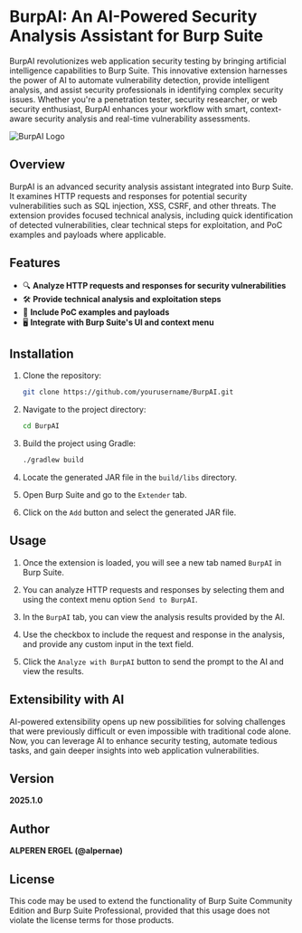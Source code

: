 # BurpAI: An AI-Powered Security Analysis Assistant for Burp Suite

BurpAI revolutionizes web application security testing by bringing artificial intelligence capabilities to Burp Suite. This innovative extension harnesses the power of AI to automate vulnerability detection, provide intelligent analysis, and assist security professionals in identifying complex security issues. Whether you're a penetration tester, security researcher, or web security enthusiast, BurpAI enhances your workflow with smart, context-aware security analysis and real-time vulnerability assessments.

![BurpAI Logo](path/to/logo.png)

## Overview

BurpAI is an advanced security analysis assistant integrated into Burp Suite. It examines HTTP requests and responses for potential security vulnerabilities such as SQL injection, XSS, CSRF, and other threats. The extension provides focused technical analysis, including quick identification of detected vulnerabilities, clear technical steps for exploitation, and PoC examples and payloads where applicable.

## Features

- 🔍 **Analyze HTTP requests and responses for security vulnerabilities**
- 🛠️ **Provide technical analysis and exploitation steps**
- 📄 **Include PoC examples and payloads**
- 🖥️ **Integrate with Burp Suite's UI and context menu**

## Installation

1. Clone the repository:
    ```sh
    git clone https://github.com/yourusername/BurpAI.git
    ```

2. Navigate to the project directory:
    ```sh
    cd BurpAI
    ```

3. Build the project using Gradle:
    ```sh
    ./gradlew build
    ```

4. Locate the generated JAR file in the `build/libs` directory.

5. Open Burp Suite and go to the `Extender` tab.

6. Click on the `Add` button and select the generated JAR file.

## Usage

1. Once the extension is loaded, you will see a new tab named `BurpAI` in Burp Suite.

2. You can analyze HTTP requests and responses by selecting them and using the context menu option `Send to BurpAI`.

3. In the `BurpAI` tab, you can view the analysis results provided by the AI.

4. Use the checkbox to include the request and response in the analysis, and provide any custom input in the text field.

5. Click the `Analyze with BurpAI` button to send the prompt to the AI and view the results.

## Extensibility with AI

AI-powered extensibility opens up new possibilities for solving challenges that were previously difficult or even impossible with traditional code alone. Now, you can leverage AI to enhance security testing, automate tedious tasks, and gain deeper insights into web application vulnerabilities.

## Version

**2025.1.0**

## Author

**ALPEREN ERGEL (@alpernae)**

## License

This code may be used to extend the functionality of Burp Suite Community Edition and Burp Suite Professional, provided that this usage does not violate the license terms for those products.
